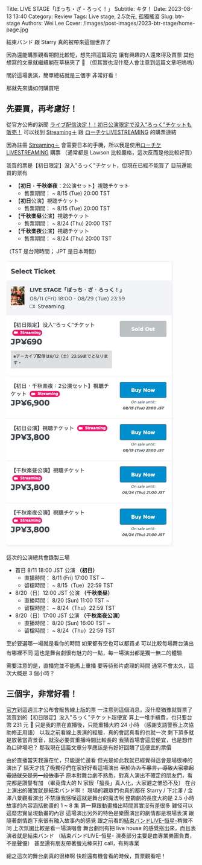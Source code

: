 Title: LIVE STAGE「ぼっち・ざ・ろっく！」
Subtitle: キタ！
Date: 2023-08-13 13:40
Category: Review
Tags: Live stage, 2.5次元, 孤獨搖滾
Slug: btr-stage
Authors: Wei Lee
Cover: /images/post-images/2023-btr-stage/home-page.jpg

結束バンド 跟 Starry 真的被帶來這個世界了

<!--more-->

因為還能購票觀看期間比較短，想先把這篇寫完
讓有興趣的人還來得及買票
其他想寫的文章就繼續躺在草稿夾了 🥲
（但其實也沒什麼人會注意到這篇文章吧嗚嗚）

關於這場表演，簡單總結就是三個字
非常好看！

那就先來講如何購買吧

## 先要買，再考慮好！

從官方公佈的新聞 [ライブ配信決定！！初日公演限定で没入“ろっく”チケットも販売！](https://bocchi.rocks/stage/news/?id=63580) 可以找到 [Streaming＋](https://eplus.jp/sf/detail/3903770002?P6=001&P1=0402&P59=1) 跟 [ローチケLIVESTREAMING](https://l-tike.zaiko.io/e/bocchi-rocks) 的購票連結

因為註冊 [Streaming＋](https://eplus.jp/sf/detail/3903770002?P6=001&P1=0402&P59=1) 會需要日本的手機，所以我是使用[ローチケLIVESTREAMING](https://l-tike.zaiko.io/e/bocchi-rocks) 購票
（通常都是 Lawson 比較嚴格，這次反而是他比較好買）

我買的票是【初日限定】没入"ろっく"チケット，但現在已經不能買了
目前還能買的票有

* 【**初日**・**千秋楽夜**：2公演セット】視聴チケット
    * 售票期間： ~ 8/15 (Tue) 20:00 TST
* 【**初日**公演】視聴チケット
    * 售票期間： ~ 8/15 (Tue) 20:00 TST
* 【**千秋楽昼**公演】視聴チケット
    * 售票期間： ~ 8/24 (Thu) 20:00 TST
* 【**千秋楽夜**公演】視聴チケット
    * 售票期間： ~ 8/24 (Thu) 20:00 TST

（TST 是台灣時間； JPT 是日本時間）

![ticket-purchasing-page](/images/post-images/2023-btr-stage/ticket.jpg)

這次的公演總共會錄製三場

* 首日 8/11 18:00 JST 公演 **（初日）**
    * 直播時間： 8/11 (Fri) 17:00 TST ~
    * 留檔時間： ~ 8/15（Tue）22:59 TST
* 8/20（日）12:00 JST 公演 **（千秋楽昼）**
    * 直播時間： 8/20 (Sun) 11:00 TST ~
    * 留檔時間： ~ 8/24（Thu）22:59 TST
* 8/20（日）17:00 JST 公演 **（千秋楽夜公演）**
    * 直播時間： 8/20 (Sun) 16:00 TST ~
    * 留檔時間： ~ 8/24（Thu）22:59 TST

至於要選哪一場就是看你的時間
如果都有空也可以都買💰
可以比較每場舞台演出有哪裡不同
這也是舞台劇很有魅力的一點，每一場演出都是獨一無二的體驗

需要注意的是，直播完並不能馬上重播
要等待影片處理的時間
通常不會太久，這次大概是 3 個小時？

## 三個字，非常好看！
[官方](https://bocchi.rocks/stage/)到這週三才公布會販售線上版的票
一注意到這個消息，沒什麼猶豫就買票了
我買到的【初日限定】没入"ろっく"チケット超便宜
算上一堆手續費，也只要台幣 231 元 🤯
只是我的票在直播後，只能重播大約 24 小時
（感謝支語警察上次協助修正用語）
以我之前看線上表演的經驗，真的會認真看的也就一次
剩下頂多就是放著當背景音，就沒必要買重播時間比較長的
我猜首場會這麼便宜，也是想作為口碑場吧？
那我現在這篇文章分享應該是有好好回饋了這便宜的票價

由於直播當天我還在忙，只能邊忙邊看
但光是如此我就已經覺得這會是場很棒的演出了
隔天才找了吸獨仔們在家好好看這場演出
~~至於ㄌㄌㄎ暴言，導致大家拿起電話就又是另一段故事了~~
原本對舞台劇不熟悉，對真人演出不確定的朋友們，看完都是讚譽有加
（畢竟偉大的 N 家很「擅長」真人化，大家避之惟恐不及）
在台上演出的確實就是結束バンド啊！
現場的觀眾們也真的都在 Starry / 下北澤 / 金澤八景觀看演出
不禁讓我感嘆這就是舞台的魔法啊
整齣劇的長度大約是 2.5 小時
故事的內容涵括動畫的 1 ~ 8 集
算一算跟動畫播出時間其實沒有差很多
難怪可以這麼忠實呈現動畫的內容
這場演出另外的特色是樂團演出的劇情都是現場表演
跟隨著劇情跑下來很有融入故事內的感覺
跟之前看的[結束バンドLIVE-恒星-](https://bocchi.rocks/special/live_kousei/)稍微不同
上次氛圍比較是看一場演唱會
舞台劇則有把 live house 的感覺搭出來，而且表演者就是結束バンド
（結束バンドLIVE-恒星- 演奏部分主要是由專業樂團負責，不是聲優）
甚至還有朋友帶著螢光棒來打 call，有夠專業

總之這次的舞台劇真的很棒啊
快趁還有機會看的時候，買票觀看吧！
